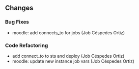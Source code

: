 ## Changes

### Bug Fixes

* moodle: add connects_to for jobs (Job Céspedes Ortiz)

### Code Refactoring

* add connect_to to sts and deploy (Job Céspedes Ortiz)
* moodle: update new instance job vars (Job Céspedes Ortiz)

